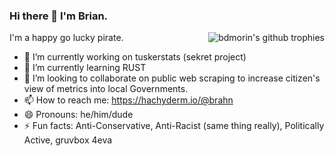 ### Hi there 👋 I'm Brian.
<a href="https://github.com/ryo-ma/github-profile-trophy"><img style="max-width: 450px" align="right" src="https://github-profile-trophy.vercel.app/?username=bdmorin&theme=gruvbox&column=3&no-bg=false&no-frame=true" alt="bdmorin's github trophies" /></a>
I'm a happy go lucky pirate.

- 🔭 I’m currently working on tuskerstats (sekret project)
- 🌱 I’m currently learning RUST
- 👯 I’m looking to collaborate on public web scraping to increase citizen's view of metrics into local Governments.
- 📫 How to reach me: https://hachyderm.io/@brahn
- 😄 Pronouns: he/him/dude
- ⚡ Fun facts: Anti-Conservative, Anti-Racist (same thing really), Politically Active, gruvbox 4eva

